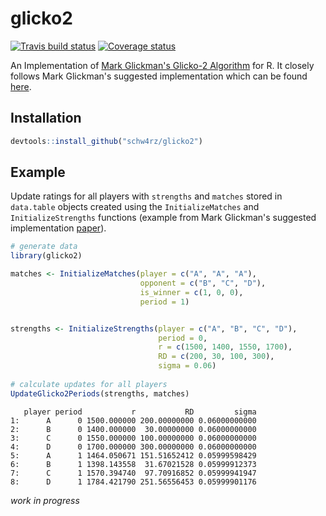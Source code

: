 # glicko2
[![Travis build status](https://travis-ci.org/Schw4rz/glicko2.svg?branch=master)](https://travis-ci.org/Schw4rz/glicko2)
[![Coverage status](https://codecov.io/gh/Schw4rz/glicko2/branch/master/graph/badge.svg)](https://codecov.io/github/Schw4rz/glicko2?branch=master) 

An Implementation of [Mark Glickman's Glicko-2 Algorithm](http://www.glicko.net/glicko.html) for R. It closely follows Mark Glickman's suggested implementation which can be found [here](http://www.glicko.net/glicko/glicko2.pdf).

## Installation
```R
devtools::install_github("schw4rz/glicko2")
```
## Example

Update ratings for all players with `strengths` and `matches` stored in `data.table` objects created using the `InitializeMatches` and `InitializeStrengths` functions (example from Mark Glickman's suggested implementation [paper](http://www.glicko.net/glicko/glicko2.pdf)).

```R
# generate data
library(glicko2)

matches <- InitializeMatches(player = c("A", "A", "A"),
                             opponent = c("B", "C", "D"),
                             is_winner = c(1, 0, 0),
                             period = 1)


strengths <- InitializeStrengths(player = c("A", "B", "C", "D"),
                                 period = 0,
                                 r = c(1500, 1400, 1550, 1700),
                                 RD = c(200, 30, 100, 300),
                                 sigma = 0.06)
                                 
# calculate updates for all players
UpdateGlicko2Periods(strengths, matches)
```

```
   player period           r           RD         sigma
1:      A      0 1500.000000 200.00000000 0.06000000000
2:      B      0 1400.000000  30.00000000 0.06000000000
3:      C      0 1550.000000 100.00000000 0.06000000000
4:      D      0 1700.000000 300.00000000 0.06000000000
5:      A      1 1464.050671 151.51652412 0.05999598429
6:      B      1 1398.143558  31.67021528 0.05999912373
7:      C      1 1570.394740  97.70916852 0.05999941947
8:      D      1 1784.421790 251.56556453 0.05999901176
```

*work in progress*
